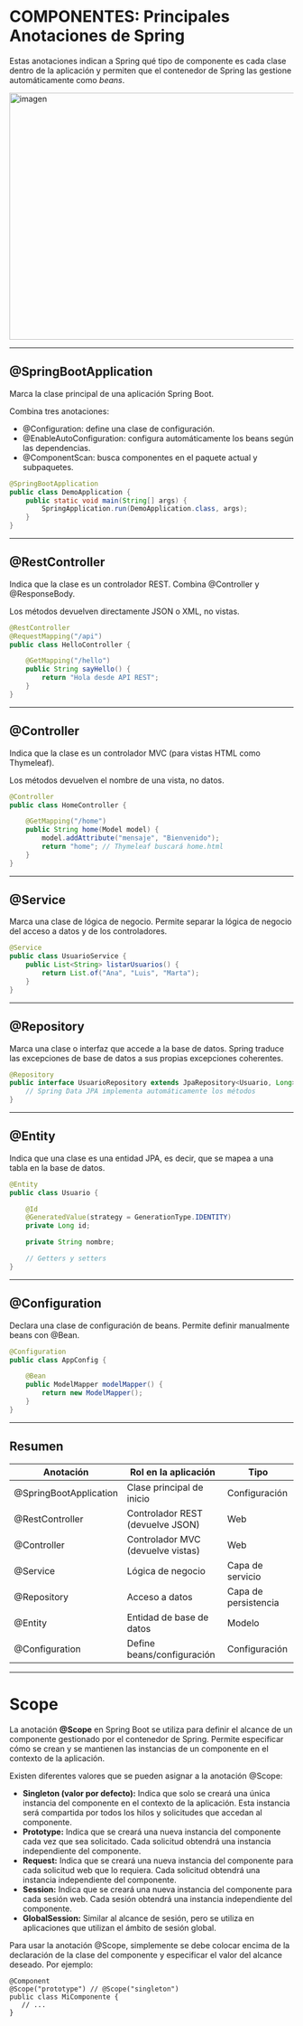 # COMPONENTES: Principales Anotaciones de Spring

Estas anotaciones indican a Spring qué tipo de componente es cada clase dentro de la aplicación y permiten que el contenedor de Spring las gestione automáticamente como *beans*.

<img width="823" height="437" alt="imagen" src="https://github.com/user-attachments/assets/d8c439d9-ff2f-4152-b539-0fc2855a1b8c" />

---

## @SpringBootApplication

Marca la clase principal de una aplicación Spring Boot.

Combina tres anotaciones:
- @Configuration: define una clase de configuración.
- @EnableAutoConfiguration: configura automáticamente los beans según las dependencias.
- @ComponentScan: busca componentes en el paquete actual y subpaquetes.

```java
@SpringBootApplication
public class DemoApplication {
    public static void main(String[] args) {
        SpringApplication.run(DemoApplication.class, args);
    }
}
```

---

## @RestController

Indica que la clase es un controlador REST.
Combina @Controller y @ResponseBody.

Los métodos devuelven directamente JSON o XML, no vistas.

```java
@RestController
@RequestMapping("/api")
public class HelloController {

    @GetMapping("/hello")
    public String sayHello() {
        return "Hola desde API REST";
    }
}
```

---

## @Controller

Indica que la clase es un controlador MVC (para vistas HTML como Thymeleaf).

Los métodos devuelven el nombre de una vista, no datos.

```java
@Controller
public class HomeController {

    @GetMapping("/home")
    public String home(Model model) {
        model.addAttribute("mensaje", "Bienvenido");
        return "home"; // Thymeleaf buscará home.html
    }
}
```

---

## @Service

Marca una clase de lógica de negocio.
Permite separar la lógica de negocio del acceso a datos y de los controladores.

```java
@Service
public class UsuarioService {
    public List<String> listarUsuarios() {
        return List.of("Ana", "Luis", "Marta");
    }
}
```

---

## @Repository

Marca una clase o interfaz que accede a la base de datos.
Spring traduce las excepciones de base de datos a sus propias excepciones coherentes.

```java
@Repository
public interface UsuarioRepository extends JpaRepository<Usuario, Long> {
    // Spring Data JPA implementa automáticamente los métodos
}
```

---

## @Entity

Indica que una clase es una entidad JPA, es decir, que se mapea a una tabla en la base de datos.

```java
@Entity
public class Usuario {

    @Id
    @GeneratedValue(strategy = GenerationType.IDENTITY)
    private Long id;

    private String nombre;

    // Getters y setters
}
```

---

## @Configuration

Declara una clase de configuración de beans.
Permite definir manualmente beans con @Bean.

```java
@Configuration
public class AppConfig {

    @Bean
    public ModelMapper modelMapper() {
        return new ModelMapper();
    }
}
```

---

## Resumen

| Anotación | Rol en la aplicación | Tipo |
|----------|-----------------------|------|
| @SpringBootApplication | Clase principal de inicio | Configuración |
| @RestController | Controlador REST (devuelve JSON) | Web |
| @Controller | Controlador MVC (devuelve vistas) | Web |
| @Service | Lógica de negocio | Capa de servicio |
| @Repository | Acceso a datos | Capa de persistencia |
| @Entity | Entidad de base de datos | Modelo |
| @Configuration | Define beans/configuración | Configuración |

--- 
# Scope


La anotación **@Scope** en Spring Boot se utiliza para definir el alcance de un componente gestionado por el contenedor de Spring. Permite especificar cómo se crean y se mantienen las instancias de un componente en el contexto de la aplicación.

Existen diferentes valores que se pueden asignar a la anotación @Scope:

- **Singleton (valor por defecto):** Indica que solo se creará una única instancia del componente en el contexto de la aplicación. Esta instancia será compartida por todos los hilos y solicitudes que accedan al componente.
- **Prototype:** Indica que se creará una nueva instancia del componente cada vez que sea solicitado. Cada solicitud obtendrá una instancia independiente del componente.
- **Request:** Indica que se creará una nueva instancia del componente para cada solicitud web que lo requiera. Cada solicitud obtendrá una instancia independiente del componente.
- **Session:** Indica que se creará una nueva instancia del componente para cada sesión web. Cada sesión obtendrá una instancia independiente del componente.
- **GlobalSession:** Similar al alcance de sesión, pero se utiliza en aplicaciones que utilizan el ámbito de sesión global.

Para usar la anotación @Scope, simplemente se debe colocar encima de la declaración de la clase del componente y especificar el valor del alcance deseado. Por ejemplo:

``` 
@Component
@Scope("prototype") // @Scope("singleton")
public class MiComponente {
   // ...
}
```

